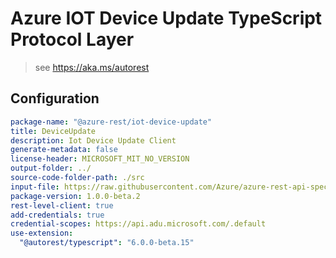 # Azure IOT Device Update TypeScript Protocol Layer

> see https://aka.ms/autorest

## Configuration

```yaml
package-name: "@azure-rest/iot-device-update"
title: DeviceUpdate
description: Iot Device Update Client
generate-metadata: false
license-header: MICROSOFT_MIT_NO_VERSION
output-folder: ../
source-code-folder-path: ./src
input-file: https://raw.githubusercontent.com/Azure/azure-rest-api-specs/main/specification/deviceupdate/data-plane/Microsoft.DeviceUpdate/preview/2021-06-01-preview/deviceupdate.json
package-version: 1.0.0-beta.2
rest-level-client: true
add-credentials: true
credential-scopes: https://api.adu.microsoft.com/.default
use-extension:
  "@autorest/typescript": "6.0.0-beta.15"
```
